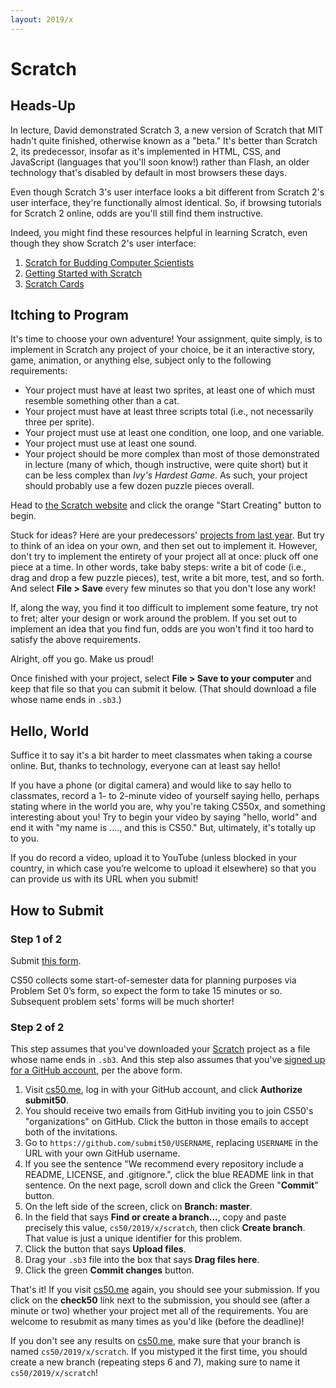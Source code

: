 ```yaml
---
layout: 2019/x
---
```


# Scratch

## Heads-Up

In lecture, David demonstrated Scratch 3, a new version of Scratch that MIT hadn't quite finished, otherwise known as a "beta." It's better than Scratch 2, its predecessor, insofar as it's implemented in HTML, CSS, and JavaScript (languages that you'll soon know!) rather than Flash, an older technology that's disabled by default in most browsers these days.

Even though Scratch 3's user interface looks a bit different from Scratch 2's user interface, they're functionally almost identical. So, if browsing tutorials for Scratch 2 online, odds are you'll still find them instructive.

Indeed, you might find these resources helpful in learning Scratch, even though they show Scratch 2's user interface:

1. [Scratch for Budding Computer Scientists](https://cs.harvard.edu/malan/scratch/)
1. [Getting Started with Scratch](https://resources.scratch.mit.edu/www/guides/en/Getting-Started-Guide-Scratch2.pdf)
1. [Scratch Cards](https://scratch.mit.edu/info/cards/)


## Itching to Program

It's time to choose your own adventure! Your assignment, quite simply, is to implement in Scratch any project of your choice, be it an interactive story, game, animation, or anything else, subject only to the following requirements:

* Your project must have at least two sprites, at least one of which must resemble something other than a cat.
* Your project must have at least three scripts total (i.e., not necessarily three per sprite).
* Your project must use at least one condition, one loop, and one variable.
* Your project must use at least one sound.
* Your project should be more complex than most of those demonstrated in lecture (many of which, though instructive, were quite short) but it can be less complex than *Ivy's Hardest Game*. As such, your project should probably use a few dozen puzzle pieces overall.

Head to [the Scratch website](https://scratch.mit.edu/) and click the orange "Start Creating" button to begin. 

Stuck for ideas? Here are your predecessors' [projects from last year](https://scratch.mit.edu/studios/4248580/). But try to think of an idea on your own, and then set out to implement it. However, don't try to implement the entirety of your project all at once: pluck off one piece at a time. In other words, take baby steps: write a bit of code (i.e., drag and drop a few puzzle pieces), test, write a bit more, test, and so forth. And select **File > Save** every few minutes so that you don't lose any work!

If, along the way, you find it too difficult to implement some feature, try not to fret; alter your design or work around the problem. If you set out to implement an idea that you find fun, odds are you won't find it too hard to satisfy the above requirements. 

Alright, off you go. Make us proud! 

Once finished with your project, select **File > Save to your computer**  and keep that file so that you can submit it below.  (That should download a file whose name ends in `.sb3`.) 

## Hello, World

Suffice it to say it's a bit harder to meet classmates when taking a course online. But, thanks to technology, everyone can at least say hello!

If you have a phone (or digital camera) and would like to say hello to classmates, record a 1- to 2-minute video of yourself saying hello, perhaps stating    where in the world you are, why you're taking CS50x, and something interesting about you! Try to begin your video by saying "hello, world" and end it with    "my name is ...., and this is CS50." But, ultimately, it's totally up to you.

If you do record a video, upload it to YouTube (unless blocked in your country, in which case you’re welcome to upload it elsewhere) so that you can provide  us with its URL when you submit!

## How to Submit

### Step 1 of 2

Submit [this form](https://forms.cs50.net/2019/x/psets/0).

CS50 collects some start-of-semester data for planning purposes via Problem Set 0’s form, so expect the form to take 15 minutes or so. Subsequent problem sets' forms will be much shorter!

### Step 2 of 2

This step assumes that you've downloaded your [Scratch](scratch.md) project as a file whose name ends in `.sb3`. And this step also assumes that you've [signed up for a GitHub account](https://github.com/join), per the above form.

1. Visit [cs50.me](https://cs50.me/), log in with your GitHub account, and click **Authorize submit50**.
1. You should receive two emails from GitHub inviting you to join CS50's "organizations" on GitHub. Click the button in those emails to accept both of the invitations.
1. Go to `https://github.com/submit50/USERNAME`, replacing `USERNAME` in the URL with your own GitHub username.
1. If you see the sentence "We recommend every repository include a README, LICENSE, and .gitignore.", click the blue README link in that sentence.  On the next page, scroll down and click the Green "**Commit**" button. 
1. On the left side of the screen, click on **Branch: master**.
1. In the field that says **Find or create a branch...**, copy and paste precisely this value, `cs50/2019/x/scratch`, then click **Create branch**. That value is just a unique identifier for this problem.
1. Click the button that says **Upload files**.
1. Drag your `.sb3` file into the box that says **Drag files here**.
1. Click the green **Commit changes** button.

That's it! If you visit [cs50.me](https://cs50.me/) again, you should see your submission. If you click on the **check50** link next to the submission, you should see (after a minute or two) whether your project met all of the requirements. You are welcome to resubmit as many times as you'd like (before the deadline)!

If you don't see any results on [cs50.me](https://cs50.me/), make sure that your branch is named `cs50/2019/x/scratch`. If you mistyped it the first time, you should create a new branch (repeating steps 6 and 7), making sure to name it `cs50/2019/x/scratch`!

